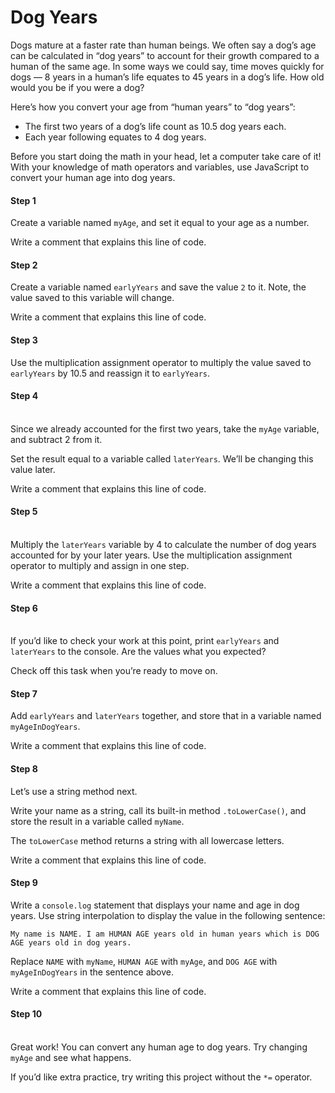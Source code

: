 # Dog Years

Dogs mature at a faster rate than human beings. We often say a dog’s age can be calculated in “dog years” to account for their growth compared to a human of the same age. In some ways we could say, time moves quickly for dogs — 8 years in a human’s life equates to 45 years in a dog’s life. How old would you be if you were a dog?

Here’s how you convert your age from “human years” to “dog years”:

* The first two years of a dog’s life count as 10.5 dog years each.
* Each year following equates to 4 dog years.

Before you start doing the math in your head, let a computer take care of it! With your knowledge of math operators and variables, use JavaScript to convert your human age into dog years.

#### Step 1

Create a variable named `myAge`, and set it equal to your age as a number.

Write a comment that explains this line of code.

#### Step 2

Create a variable named `earlyYears` and save the value `2` to it. Note, the value saved to this variable will change.

Write a comment that explains this line of code.

#### Step 3

Use the multiplication assignment operator to multiply the value saved to `earlyYears` by 10.5 and reassign it to `earlyYears`.

#### Step 4

\
Since we already accounted for the first two years, take the `myAge` variable, and subtract 2 from it.

Set the result equal to a variable called `laterYears`. We’ll be changing this value later.

Write a comment that explains this line of code.

#### Step 5

\
Multiply the `laterYears` variable by 4 to calculate the number of dog years accounted for by your later years. Use the multiplication assignment operator to multiply and assign in one step.

Write a comment that explains this line of code.

#### Step 6

\
If you’d like to check your work at this point, print `earlyYears` and `laterYears` to the console. Are the values what you expected?

Check off this task when you’re ready to move on.

#### Step 7

Add `earlyYears` and `laterYears` together, and store that in a variable named `myAgeInDogYears`.

Write a comment that explains this line of code.

#### Step 8

Let’s use a string method next.

Write your name as a string, call its built-in method `.toLowerCase()`, and store the result in a variable called `myName`.

The `toLowerCase` method returns a string with all lowercase letters.

Write a comment that explains this line of code.

#### Step 9

Write a `console.log` statement that displays your name and age in dog years. Use string interpolation to display the value in the following sentence:

```
My name is NAME. I am HUMAN AGE years old in human years which is DOG AGE years old in dog years.
```

Replace `NAME` with `myName`, `HUMAN AGE` with `myAge`, and `DOG AGE` with `myAgeInDogYears` in the sentence above.

Write a comment that explains this line of code.

#### Step 10

\
Great work! You can convert any human age to dog years. Try changing `myAge` and see what happens.

If you’d like extra practice, try writing this project without the `*=` operator.
